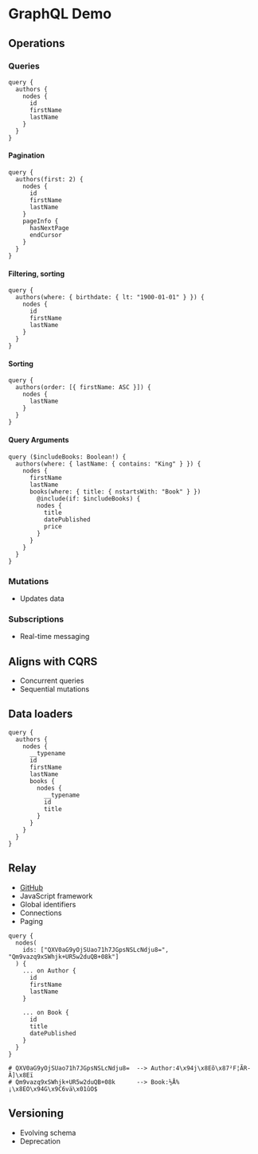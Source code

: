 # GraphQL Demo

## Operations

### Queries

```
query {
  authors {
    nodes {
      id
      firstName
      lastName
    }
  }
}
```

#### Pagination

```
query {
  authors(first: 2) {
    nodes {
      id
      firstName
      lastName
    }
    pageInfo {
      hasNextPage
      endCursor
    }
  }
}

```
  

#### Filtering, sorting

```
query {
  authors(where: { birthdate: { lt: "1900-01-01" } }) {
    nodes {
      id
      firstName
      lastName
    }
  }
}
```

#### Sorting 
```
query {
  authors(order: [{ firstName: ASC }]) {
    nodes {
      lastName
    }
  }
}
```

#### Query Arguments

```
query ($includeBooks: Boolean!) {
  authors(where: { lastName: { contains: "King" } }) {
    nodes {
      firstName
      lastName
      books(where: { title: { nstartsWith: "Book" } })
        @include(if: $includeBooks) {
        nodes {
          title
          datePublished
          price
        }
      }
    }
  }
}
```

### Mutations

- Updates data

### Subscriptions

- Real-time messaging


## Aligns with CQRS
- Concurrent queries
- Sequential mutations

## Data loaders

```
query {
  authors {
    nodes {
      __typename
      id
      firstName
      lastName
      books {
        nodes {
          __typename
          id
          title
        }
      }
    }
  }
}
```

## Relay
- [GitHub](https://github.com/facebook/relay)
- JavaScript framework
- Global identifiers
- Connections
- Paging

```
query {
  nodes(
    ids: ["QXV0aG9yOjSUao71h7JGpsNSLcNdju8=", "Qm9vazq9xSWhjk+UR5w2duQB+08k"]
  ) {
    ... on Author {
      id
      firstName
      lastName
    }

    ... on Book {
      id
      title
      datePublished
    }
  }
}

# QXV0aG9yOjSUao71h7JGpsNSLcNdju8=  --> Author:4\x94j\x8Eõ\x87²F¦ÃR-Ã]\x8Eï
# Qm9vazq9xSWhjk+UR5w2duQB+08k      --> Book:½Å%¡\x8EO\x94G\x9C6vä\x01ûO$
```

## Versioning

- Evolving schema
- Deprecation
